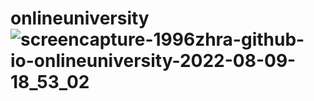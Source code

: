 # onlineuniversity![screencapture-1996zhra-github-io-onlineuniversity-2022-08-09-18_53_02](https://user-images.githubusercontent.com/98157904/183679715-a5014689-47cb-440d-92c3-aae1ba15341b.png)
